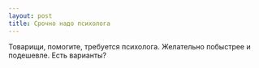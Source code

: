 ```yaml
---
layout: post 
title: Срочно надо психолога 
--- 
```

Товарищи, помогите, требуется психолога. Желательно побыстрее и подешевле. Есть варианты?
